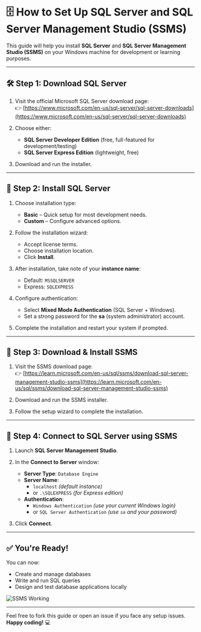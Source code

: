 # 🗄️ How to Set Up SQL Server and SQL Server Management Studio (SSMS)

This guide will help you install **SQL Server** and **SQL Server Management Studio (SSMS)** on your Windows machine for development or learning purposes.

---

## 🛠 Step 1: Download SQL Server

1. Visit the official Microsoft SQL Server download page:  
   👉 [https://www.microsoft.com/en-us/sql-server/sql-server-downloads](https://www.microsoft.com/en-us/sql-server/sql-server-downloads)

2. Choose either:
   - **SQL Server Developer Edition** (free, full-featured for development/testing)
   - **SQL Server Express Edition** (lightweight, free)

3. Download and run the installer.


---

## 🧩 Step 2: Install SQL Server

1. Choose installation type:
   - **Basic** – Quick setup for most development needs.
   - **Custom** – Configure advanced options.



2. Follow the installation wizard:
   - Accept license terms.
   - Choose installation location.
   - Click **Install**.

3. After installation, take note of your **instance name**:
   - Default: `MSSQLSERVER`
   - Express: `SQLEXPRESS`

4. Configure authentication:
   - Select **Mixed Mode Authentication** (SQL Server + Windows).
   - Set a strong password for the **sa** (system administrator) account.


5. Complete the installation and restart your system if prompted.

---

## 🧮 Step 3: Download & Install SSMS

1. Visit the SSMS download page:  
   👉 [https://learn.microsoft.com/en-us/sql/ssms/download-sql-server-management-studio-ssms](https://learn.microsoft.com/en-us/sql/ssms/download-sql-server-management-studio-ssms)

2. Download and run the SSMS installer.



3. Follow the setup wizard to complete the installation.

---

## 🔗 Step 4: Connect to SQL Server using SSMS

1. Launch **SQL Server Management Studio**.

2. In the **Connect to Server** window:
   - **Server Type**: `Database Engine`
   - **Server Name**:  
     - `localhost` *(default instance)*  
     - or `.\SQLEXPRESS` *(for Express edition)*
   - **Authentication**:  
     - `Windows Authentication` *(use your current Windows login)*  
     - or `SQL Server Authentication` *(use `sa` and your password)*



3. Click **Connect**.

---

## ✅ You're Ready!

You can now:
- Create and manage databases
- Write and run SQL queries
- Design and test database applications locally

![SSMS Working](https://media.giphy.com/media/v1.Y2lkPTc5MGI3NjExczY3OTZ3c3c0dXFqZ3F6ajJiM2RlbnpnNnljMG1mbjB3bWFmZnJmNiZlcD12MV9naWZzX3NlYXJjaCZjdD1n/VbnUQpnihPSIgIXuZv/giphy.gif)

---

Feel free to fork this guide or open an issue if you face any setup issues.  
**Happy coding!** 💻
